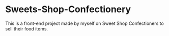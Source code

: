 # Sweets-Shop-Confectionery
This is a front-end project made by myself on Sweet Shop Confectioners to sell their food items.

